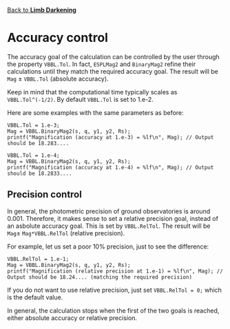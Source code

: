 [Back to **Limb Darkening**](LimbDarkening.md)

# Accuracy control

The accuracy goal of the calculation can be controlled by the user through the property ```VBBL.Tol```. In fact, ```ESPLMag2``` and ```BinaryMag2``` refine their calculations until they match the required accuracy goal. The result will be ```Mag``` $\pm$ ```VBBL.Tol``` (absolute accuracy).

Keep in mind that the computational time typically scales as ```VBBL.Tol^(-1/2)```. By default ```VBBL.Tol``` is set to 1.e-2.

Here are some examples with the same parameters as before:

```
VBBL.Tol = 1.e-3; 
Mag = VBBL.BinaryMag2(s, q, y1, y2, Rs); 
printf("Magnification (accuracy at 1.e-3) = %lf\n", Mag); // Output should be 18.283....

VBBL.Tol = 1.e-4;
Mag = VBBL.BinaryMag2(s, q, y1, y2, Rs);
printf("Magnification (accuracy at 1.e-4) = %lf\n", Mag); // Output should be 18.2833....
```

## Precision control

In general, the photometric precision of ground observatories is around 0.001. Therefore, it makes sense to set a relative precision goal, instead of an asbolute accuracy goal. This is set by ```VBBL.RelTol```. The result will be ```Mag```$\pm$ ```Mag*VBBL.RelTol``` (relative precision).

For example, let us set a poor 10% precision, just to see the difference:

```
VBBL.RelTol = 1.e-1;
Mag = VBBL.BinaryMag2(s, q, y1, y2, Rs); 
printf("Magnification (relative precision at 1.e-1) = %lf\n", Mag); // Output should be 18.24.... (matching the required precision)
```

If you do not want to use relative precision, just set ```VBBL.RelTol = 0;``` which is the default value.

In general, the calculation stops when the first of the two goals is reached, either absolute accuracy or relative precision.
